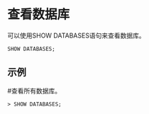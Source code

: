 # 查看数据库<a name="ZH-CN_TOPIC_0231470886"></a>

可以使用SHOW DATABASES语句来查看数据库。

```
SHOW DATABASES;
```

## 示例<a name="section207605920321"></a>

\#查看所有数据库。

```
> SHOW DATABASES;
```

